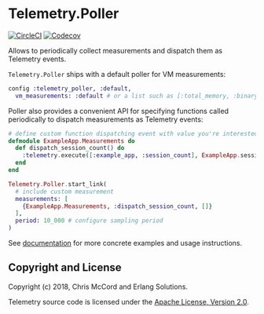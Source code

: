 # Telemetry.Poller

[![CircleCI](https://circleci.com/gh/beam-telemetry/telemetry_poller.svg?style=svg)](https://circleci.com/gh/beam-telemetry/telemetry_poller)
[![Codecov](https://codecov.io/gh/beam-telemetry/telemetry_poller/branch/master/graphs/badge.svg)](https://codecov.io/gh/beam-telemetry/telemetry_poller/branch/master/graphs/badge.svg)

Allows to periodically collect measurements and dispatch them as Telemetry events.

`Telemetry.Poller` ships with a default poller for VM measurements:

```elixir
config :telemetry_poller, :default,
  vm_measurements: :default # or a list such as [:total_memory, :binary_memory, ...]
```

Poller also provides a convenient API for specifying functions called periodically to dispatch
measurements as Telemetry events:

```elixir
# define custom function dispatching event with value you're interested in
defmodule ExampleApp.Measurements do
  def dispatch_session_count() do
    :telemetry.execute([:example_app, :session_count], ExampleApp.session_count())
  end
end

Telemetry.Poller.start_link(
  # include custom measurement
  measurements: [
    {ExampleApp.Measurements, :dispatch_session_count, []}
  ],
  period: 10_000 # configure sampling period
)
```

See [documentation](https://hexdocs.pm/telemetry_poller) for more concrete examples and usage
instructions.

## Copyright and License

Copyright (c) 2018, Chris McCord and Erlang Solutions.

Telemetry source code is licensed under the [Apache License, Version 2.0](LICENSE).
